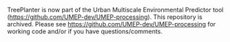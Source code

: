 TreePlanter is now part of the Urban Multiscale Environmental Predictor tool (https://github.com/UMEP-dev/UMEP-processing). This repository is archived. Please see https://github.com/UMEP-dev/UMEP-processing for working code and/or if you have questions/comments.
